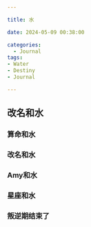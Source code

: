```yaml
---

title: 水

date: 2024-05-09 00:38:00

categories:
  - Journal
tags: 
- Water
- Destiny
- Journal

---
```

## 改名和水

### 算命和水

### 改名和水

### Amy和水

### 星座和水

### 叛逆期结束了
